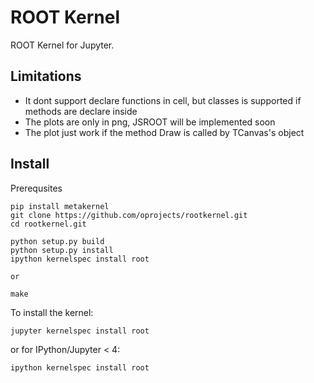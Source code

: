 # ROOT Kernel

ROOT Kernel for Jupyter.

## Limitations
* It dont support declare functions in cell, but classes is supported if methods are declare inside
* The plots are only in png, JSROOT will be implemented soon
* The plot just work if the method Draw is called by TCanvas's object

## Install

Prerequsites

    pip install metakernel
    git clone https://github.com/oprojects/rootkernel.git
    cd rootkernel.git
    
    python setup.py build
    python setup.py install
    ipython kernelspec install root
    
    or
    
    make

To install the kernel:

    jupyter kernelspec install root

or for IPython/Jupyter < 4:

    ipython kernelspec install root

